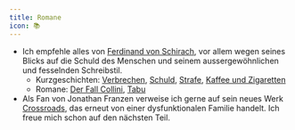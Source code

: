```yaml
---
title: Romane
icon: 📚
---
```


- Ich empfehle alles von [Ferdinand von Schirach](https://de.wikipedia.org/wiki/Ferdinand_von_Schirach), vor allem wegen seines Blicks auf die Schuld des Menschen und seinem aussergewöhnlichen und fesselnden Schreibstil.
  - Kurzgeschichten: [Verbrechen](https://www.orellfuessli.ch/shop/home/artikeldetails/ID146919015.html), [Schuld](https://www.orellfuessli.ch/shop/home/artikeldetails/ID46299302.html), [Strafe](https://www.orellfuessli.ch/shop/home/artikeldetails/ID142466199.html), [Kaffee und Zigaretten](https://www.orellfuessli.ch/shop/home/artikeldetails/ID145961166.html)
  - Romane: [Der Fall Collini](https://www.orellfuessli.ch/shop/home/artikeldetails/ID46299343.html), [Tabu](https://www.orellfuessli.ch/shop/home/artikeldetails/ID46299327.html)
- Als Fan von Jonathan Franzen verweise ich gerne auf sein neues Werk [Crossroads](https://www.orellfuessli.ch/shop/home/artikeldetails/A1059659686), das erneut von einer dysfunktionalen Familie handelt. Ich freue mich schon auf den nächsten Teil.
